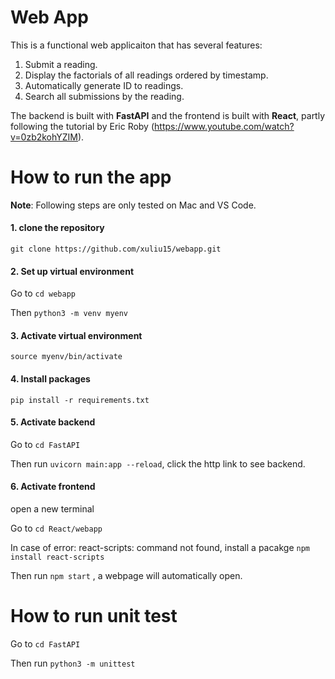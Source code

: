 # Web App

This is a functional web applicaiton that has several features:
1. Submit a reading.
2. Display the factorials of all readings ordered by timestamp.
3. Automatically generate ID to readings. 
4. Search all submissions by the reading.

The backend is built with **FastAPI** and the frontend is built with **React**, partly following the tutorial by Eric Roby (https://www.youtube.com/watch?v=0zb2kohYZIM).

# How to run the app
**Note**: Following steps are only tested on Mac and VS Code.

#### 1. clone the repository
   
`git clone https://github.com/xuliu15/webapp.git`

#### 2. Set up virtual environment

Go to `cd webapp`

Then `python3 -m venv myenv`

#### 3. Activate virtual environment

`source myenv/bin/activate`

#### 4. Install packages
   
`pip install -r requirements.txt`

#### 5. Activate backend
   
Go to `cd FastAPI`

Then run `uvicorn main:app --reload`, click the http link to see backend.

#### 6. Activate frontend

open a new terminal
   
Go to `cd React/webapp`

In case of error: react-scripts: command not found, install a pacakge `npm install react-scripts` 

Then run `npm start` , a webpage will automatically open. 

# How to run unit test

Go to `cd FastAPI`

Then run `python3 -m unittest`





